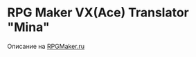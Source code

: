 # RPG Maker VX(Ace) Translator "Mina"
Описание на [RPGMaker.ru](https://rpgmaker.ru/forum/utility/63067-rpg-maker-vx-translator)
